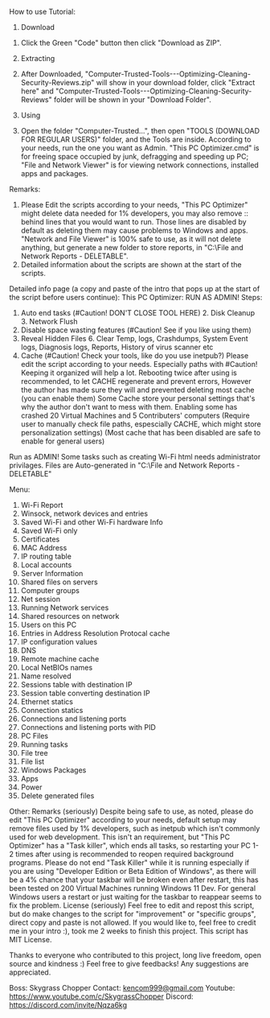 How to use Tutorial:

1) Download
1. Click the Green "Code" button then click "Download as ZIP".

2) Extracting
2. After Downloaded, "Computer-Trusted-Tools---Optimizing-Cleaning-Security-Reviews.zip" will show in your download folder, click "Extract here" and "Computer-Trusted-Tools---Optimizing-Cleaning-Security-Reviews" folder will be shown in your "Download Folder".

3) Using
3. Open the folder "Computer-Trusted...", then open "TOOLS (DOWNLOAD FOR REGULAR USERS)" folder, and the Tools are inside. According to your needs, run the one you want as Admin. "This PC Optimizer.cmd" is for freeing space occupied by junk, defragging and speeding up PC; "File and Network Viewer" is for viewing network connections, installed apps and packages.

Remarks:
1. Please Edit the scripts according to your needs, "This PC Optimizer" might delete data needed for 1% developers, you may also remove :: behind lines that you would want to run. Those lines are disabled by default as deleting them may cause problems to Windows and apps. "Network and File Viewer" is 100% safe to use, as it will not delete anything, but generate a new folder to store reports, in "C:\File and Network Reports - DELETABLE".
2. Detailed information about the scripts are shown at the start of the scripts.

Detailed info page (a copy and paste of the intro that pops up at the start of the script before users continue):
This PC Optimizer:
RUN AS ADMIN!
Steps:
1. Auto end tasks (#Caution! DON'T CLOSE TOOL HERE) 2. Disk Cleanup 3. Network Flush
4. Disable space wasting features (#Caution! See if you like using them)
5. Reveal Hidden Files 6. Clear Temp, logs, Crashdumps,
System Event logs, Diagnosis logs, Reports, History of virus scanner etc
6. Cache (#Caution! Check your tools, like do you use inetpub?)
Please edit the script according to your needs. Especially paths with #Caution!
Keeping it organized will help a lot.
Rebooting twice after using is recommended, to let CACHE regenerate and prevent errors,
However the author has made sure they will and prevented deleting most cache (you can enable them)
Some Cache store your personal settings that's why the author don't want to mess with them.
Enabling some has crashed 20 Virtual Machines and 5 Contributers' computers
(Require user to manually check file paths, espescially CACHE, which might store personalization settings)
(Most cache that has been disabled are safe to enable for general users)

Run as ADMIN! Some tasks such as creating Wi-Fi html needs administrator privilages.
Files are Auto-generated in "C:\File and Network Reports - DELETABLE"

Menu:
1. Wi-Fi Report
2. Winsock, network devices and entries
3. Saved Wi-Fi and other Wi-Fi hardware Info
4. Saved Wi-Fi only
5. Certificates
6. MAC Address
7. IP routing table
8. Local accounts
9. Server Information
10. Shared files on servers
11. Computer groups
12. Net session
13. Running Network services
14. Shared resources on network
15. Users on this PC
16. Entries in Address Resolution Protocal cache
17. IP configuration values
18. DNS
19. Remote machine cache
20. Local NetBIOs names
21. Name resolved
22. Sessions table with destination IP
23. Session table converting destination IP
24. Ethernet statics
25. Connection statics
26. Connections and listening ports
27. Connections and listening ports with PID
28. PC Files
29. Running tasks
30. File tree
31. File list
32. Windows Packages
33. Apps
34. Power
35. Delete generated files

Other:
Remarks (seriously)
Despite being safe to use, as noted, please do edit "This PC Optimizer" according to your needs, default setup may remove files used by 1% developers, such as inetpub which isn't commonly used for web development. This isn't an requirement, but "This PC Optimizer" has a "Task killer", which ends all tasks, so restarting your PC 1-2 times after using is recommended to reopen required background programs. Please do not end "Task Killer" while it is running especially if you are using "Developer Edition or Beta Edition of Windows", as there will be a 4% chance that your taskbar will be broken even after restart, this has been tested on 200 Virtual Machines running Windows 11 Dev. For general Windows users a restart or just waiting for the taskbar to reappear seems to fix the problem.
License (seriously)
Feel free to edit and repost this script, but do make changes to the script for "improvement" or "specific groups", direct copy and paste is not allowed. If you would like to, feel free to credit me in your intro :), took me 2 weeks to finish this project. This script has MIT License.

Thanks to everyone who contributed to this project, long live freedom, open source and kindness :)
Feel free to give feedbacks! Any suggestions are appreciated.

Boss: Skygrass Chopper
Contact: kencom999@gmail.com
Youtube: https://www.youtube.com/c/SkygrassChopper
Discord: https://discord.com/invite/Nqza6kg
